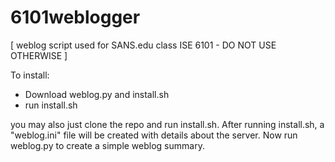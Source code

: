 # 6101weblogger

[ weblog script used for SANS.edu class ISE 6101 - DO NOT USE OTHERWISE ]


To install:
* Download weblog.py and install.sh
* run install.sh

you may also just clone the repo and run install.sh. After running install.sh, a "weblog.ini" file will be created with details about the server. Now run weblog.py to create a simple weblog summary.



